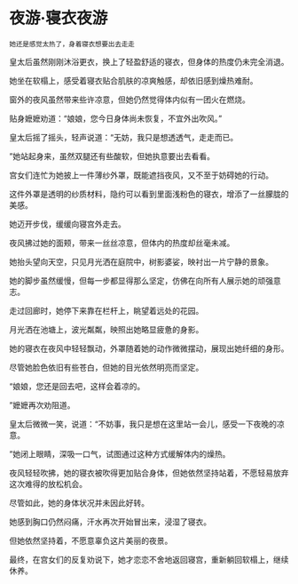 # 夜游·寝衣夜游

    她还是感觉太热了，身着寝衣想要出去走走


皇太后虽然刚刚沐浴更衣，换上了轻盈舒适的寝衣，但身体的热度仍未完全消退。

她坐在软榻上，感受着寝衣贴合肌肤的凉爽触感，却依旧感到燥热难耐。

窗外的夜风虽然带来些许凉意，但她仍然觉得体内似有一团火在燃烧。

贴身嬷嬷劝道：“娘娘，您今日身体尚未恢复，不宜外出吹风。”

皇太后摇了摇头，轻声说道：“无妨，我只是想透透气，走走而已。

”她站起身来，虽然双腿还有些酸软，但她执意要出去看看。

宫女们连忙为她披上一件薄纱外罩，既能遮挡夜风，又不至于妨碍她的行动。

这件外罩是透明的纱质材料，隐约可以看到里面浅粉色的寝衣，增添了一丝朦胧的美感。



她迈开步伐，缓缓向寝宫外走去。

夜风拂过她的面颊，带来一丝丝凉意，但体内的热度却丝毫未减。

她抬头望向天空，只见月光洒在庭院中，树影婆娑，映衬出一片宁静的景象。

她的脚步虽然缓慢，但每一步都显得那么坚定，仿佛在向所有人展示她的顽强意志。



走过回廊时，她停下来靠在栏杆上，眺望着远处的花园。

月光洒在池塘上，波光粼粼，映照出她略显疲惫的身影。

她的寝衣在夜风中轻轻飘动，外罩随着她的动作微微摆动，展现出她纤细的身形。

尽管她脸色依旧有些苍白，但她的目光依然明亮而坚定。



“娘娘，您还是回去吧，这样会着凉的。

”嬷嬷再次劝阻道。

皇太后微微一笑，说道：“不妨事，我只是想在这里站一会儿，感受一下夜晚的凉意。

”她闭上眼睛，深吸一口气，试图通过这种方式缓解体内的燥热。

夜风轻轻吹拂，她的寝衣被吹得更加贴合身体，但她依然坚持站着，不愿轻易放弃这次难得的放松机会。



尽管如此，她的身体状况并未因此好转。

她感到胸口仍然闷痛，汗水再次开始冒出来，浸湿了寝衣。

但她依然坚持着，不愿意辜负这片美丽的夜景。

最终，在宫女们的反复劝说下，她才恋恋不舍地返回寝宫，重新躺回软榻上，继续休养。

